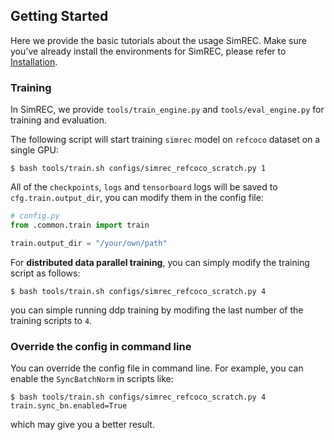## Getting Started
Here we provide the basic tutorials about the usage SimREC. Make sure you've already install the environments for SimREC, please refer to [Installation]().

### Training
In SimREC, we provide `tools/train_engine.py` and `tools/eval_engine.py` for training and evaluation.

The following script will start training `simrec` model on `refcoco` dataset on a single GPU:
```shell
$ bash tools/train.sh configs/simrec_refcoco_scratch.py 1
```

All of the `checkpoints`, `logs` and `tensorboard` logs will be saved to `cfg.train.output_dir`, you can modify them in the config file:
```python
# config.py
from .common.train import train

train.output_dir = "/your/own/path"
```

For **distributed data parallel training**, you can simply modify the training script as follows:
```shell
$ bash tools/train.sh configs/simrec_refcoco_scratch.py 4
```
you can simple running ddp training by modifing the last number of the training scripts to `4`. 

### Override the config in command line
You can override the config file in command line. For example, you can enable the `SyncBatchNorm` in scripts like:
```shell
$ bash tools/train.sh configs/simrec_refcoco_scratch.py 4 train.sync_bn.enabled=True
```
which may give you a better result.
